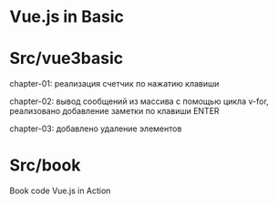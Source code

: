 # Vue.js in Basic

# Src/vue3basic

chapter-01: реализация счетчик по нажатию клавиши

chapter-02: вывод сообщений из массива с помощью цикла v-for, реализовано добавление заметки по клавиши ENTER

chapter-03: добавлено удаление элементов

# Src/book

Book code Vue.js in Action